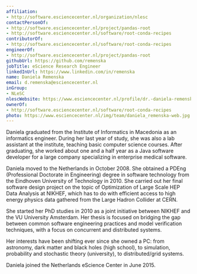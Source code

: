 ```yaml
---
affiliation:
- http://software.esciencecenter.nl/organization/nlesc
contactPersonOf:
- http://software.esciencecenter.nl/project/pandas-root
- http://software.esciencecenter.nl/software/root-conda-recipes
contributorOf:
- http://software.esciencecenter.nl/software/root-conda-recipes
engineerOf:
- http://software.esciencecenter.nl/project/pandas-root
githubUrl: https://github.com/remenska
jobTitle: eScience Research Engineer
linkedInUrl: https://www.linkedin.com/in/remenska
name: Daniela Remenska
email: d.remenska@esciencecenter.nl
inGroup:
- NLeSC
nlescWebsite: https://www.esciencecenter.nl/profile/dr.-daniela-remenska
ownerOf:
- http://software.esciencecenter.nl/software/root-conda-recipes
photo: https://www.esciencecenter.nl/img/team/daniela_remenska-web.jpg
---
```

Daniela graduated from the Institute of Informatics in Macedonia as an informatics engineer. During her last year of study, she was also a lab assistant at the institute, teaching basic computer science courses. After graduating, she worked about one and a half year as a Java software developer for a large company specializing in enterprise medical software.

Daniela moved to the Netherlands in October 2008. She obtained a PDEng (Professional Doctorate in Engineering) degree in software technology from the Eindhoven University of Technology in 2010. She carried out her final software design project on the topic of Optimization of Large Scale HEP Data Analysis at NIKHEF, which has to do with efficient access to high energy physics data gathered from the Large Hadron Collider at CERN.

She started her PhD studies in 2010 as a joint initiative between NIKHEF and the VU University Amsterdam. Her thesis is focused on bridging the gap between common software engineering practices and model verification techniques, with a focus on concurrent and distributed systems.

Her interests have been shifting ever since she owned a PC: from astronomy, dark matter and black holes (high school), to simulation, probability and stochastic theory (university), to distributed/grid systems.

Daniela joined the Netherlands eScience Center in June 2015.
